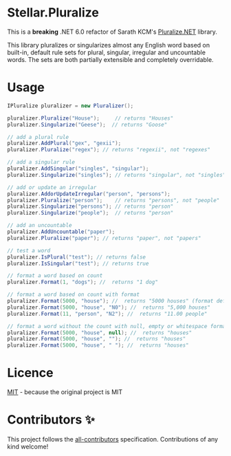 # Stellar.Pluralize
This is a **breaking** .NET 6.0 refactor of Sarath KCM's [Pluralize.NET](https://github.com/sarathkcm/Pluralize.NET) library.

This library pluralizes or singularizes almost any English word based on built-in, default rule sets for plural, singular, irregular and uncountable words. The sets are both partially extensible and completely overridable.

# Usage
```C#
IPluralize pluralizer = new Pluralizer();

pluralizer.Pluralize("House");     // returns "Houses"
pluralizer.Singularize("Geese");  // returns "Goose"

// add a plural rule
pluralizer.AddPlural("gex", "gexii");
pluralizer.Pluralize("regex"); // returns "regexii", not "regexes"

// add a singular rule
pluralizer.AddSingular("singles", "singular");
pluralizer.Singularize("singles"); // returns "singular", not "singles"

// add or update an irregular
pluralizer.AddorUpdateIrregular("person", "persons");
pluralizer.Pluralize("person");    // returns "persons", not "people"
pluralizer.Singularize("persons"); // returns "person"
pluralizer.Singularize("people");  // returns "person"

// add an uncountable
pluralizer.AddUncountable("paper");
pluralizer.Pluralize("paper"); // returns "paper", not "papers"

// test a word
pluralizer.IsPlural("test"); // returns false
pluralizer.IsSingular("test"); // returns true

// format a word based on count
pluralizer.Format(1, "dogs"); //  returns "1 dog"

// format a word based on count with format
pluralizer.Format(5000, "house"); //  returns "5000 houses" (format default = "G")
pluralizer.Format(5000, "house", "N0"); //  returns "5,000 houses"
pluralizer.Format(11, "person", "N2"); //  returns "11.00 people"

// format a word without the count with null, empty or whitespace format 
pluralizer.Format(5000, "house", null); //  returns "houses"
pluralizer.Format(5000, "house", ""); //  returns "houses"
pluralizer.Format(5000, "house", " "); //  returns "houses"
```

# Licence
[MIT](https://github.com/cloudkitects/Stellar.Pluralize/blob/master/LICENCE) - because the original project is MIT

# Contributors ✨
This project follows the [all-contributors](https://github.com/all-contributors/all-contributors) specification. Contributions of any kind welcome!
